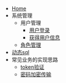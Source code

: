 - [Home](/)
- 系统管理
	- 用户管理
        - [用户登录](/user/login)
        - [获得用户信息](/user/info)
	- [角色管理](/role/index)
- [动态sql](/dsql/)
- 常见业务的实现思路
	- [token验证](/biz/token)
	- [密码加密传输](/biz/tool)
